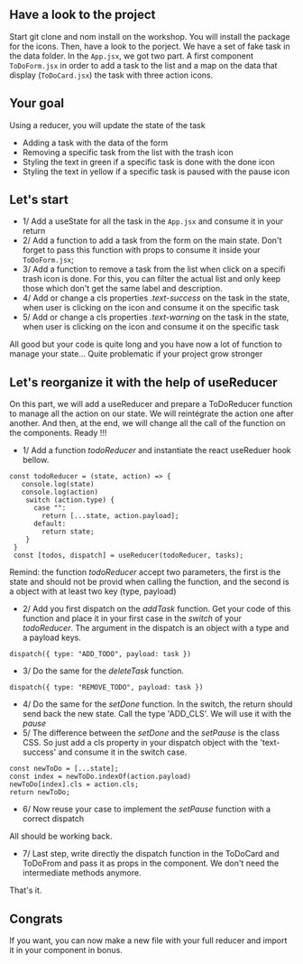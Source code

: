 ## Have a look to the project
Start git clone and nom install on the workshop. You will install the package for the icons.
Then, have a look to the porject. We have a set of fake task in the data folder. 
In the `App.jsx`, we got two part. A first component `ToDoForm.jsx` in order to add a task to the list and a map on the data that display (`ToDoCard.jsx`) the task with three action icons.

## Your goal
Using a reducer, you will update the state of the task
  - Adding a task with the data of the form
  - Removing a specific task from the list with the trash icon
  - Styling the text in green if a specific task is done with the done icon
  - Styling the text in yellow if a specific task is paused with the pause icon

## Let's start
- 1/ Add a useState for all the task in the `App.jsx` and consume it in your return
- 2/ Add a function to add a task from the form on the main state. Don't forget to pass this function with props to consume it inside your `ToDoForm.jsx`;
- 3/ Add a function to remove a task from the list when click on a specifi trash icon is done. For this, you can filter the actual list and only keep those which don't get the same label and description.
- 4/ Add or change a cls properties *.text-success* on the task in the state, when user is clicking on the icon and consume it on the specific task
- 5/ Add or change a cls properties *.text-warning* on the task in the state, when user is clicking on the icon and consume it on the specific task

All good but your code is quite long and you have now a lot of function to manage your state... Quite problematic if your project grow stronger

## Let's reorganize it with the help of useReducer
On this part, we will add a useReducer and prepare a ToDoReducer function to manage all the action on our state. We will reintégrate the action one after another. And then, at the end, we will change all the call of the function on the components. Ready !!!
- 1/ Add a function *todoReducer* and instantiate the react useReduer hook bellow.
```
const todoReducer = (state, action) => {
   console.log(state)
   console.log(action)
    switch (action.type) {
      case "":
        return [...state, action.payload];
      default:
        return state;
    }
 }
 const [todos, dispatch] = useReducer(todoReducer, tasks);
 ```

Remind: the function *todoReducer* accept two parameters, the first is the state and should not be provid when calling the function, and the second is a object with at least two key (type, payload)

- 2/ Add you first dispatch on the *addTask* function. Get your code of this function and place it in your first case in the *switch* of your *todoReducer*. The argument in the dispatch is an object with a type and a payload keys.
```
dispatch({ type: "ADD_TODO", payload: task })
```
- 3/ Do the same for the *deleteTask* function.
```
dispatch({ type: "REMOVE_TODO", payload: task })
```
- 4/ Do the same for the *setDone* function. In the switch, the return should send back the new state. Call the type 'ADD_CLS'. We will use it with the *pause*
- 5/ The difference between the *setDone* and the *setPause* is the class CSS. So just add a cls property in your dispatch object with the 'text-success' and consume it in the switch case.
```
const newToDo = [...state];
const index = newToDo.indexOf(action.payload)
newToDo[index].cls = action.cls;
return newToDo;
```
- 6/ Now reuse your case to implement the *setPause* function with a correct dispatch

All should be working back.
- 7/ Last step, write directly the dispatch function in the ToDoCard and ToDoFrom and pass it as props in the component. We don't need the intermediate methods anymore.

That's it. 

## Congrats
If you want, you can now make a new file with your full reducer and import it in your component in bonus.



